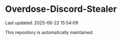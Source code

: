 # Overdose-Discord-Stealer

Last updated: 2025-06-22 15:54:09

This repository is automatically maintained.
